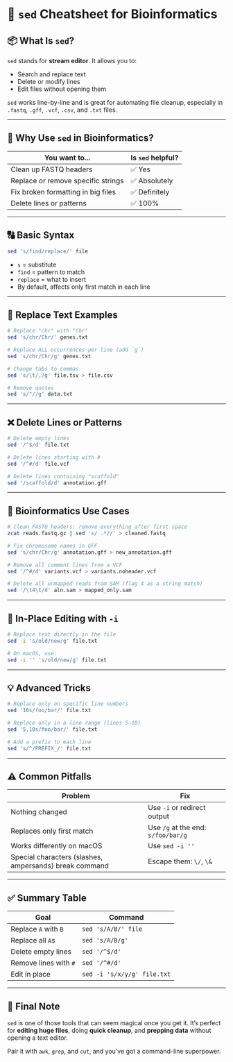 # 🧾 `sed` Cheatsheet for Bioinformatics

## 📦 What Is `sed`?

`sed` stands for **stream editor**. It allows you to:
- Search and replace text
- Delete or modify lines
- Edit files without opening them

`sed` works line-by-line and is great for automating file cleanup, especially in `.fastq`, `.gff`, `.vcf`, `.csv`, and `.txt` files.

---

## 🎯 Why Use `sed` in Bioinformatics?

| You want to... | Is `sed` helpful? |
|----------------|-------------------|
| Clean up FASTQ headers | ✅ Yes |
| Replace or remove specific strings | ✅ Absolutely |
| Fix broken formatting in big files | ✅ Definitely |
| Delete lines or patterns | ✅ 100% |

---

## 🔠 Basic Syntax

```bash
sed 's/find/replace/' file
```

- `s` = substitute
- `find` = pattern to match
- `replace` = what to insert
- By default, affects only first match in each line

---

## 🔄 Replace Text Examples

```bash
# Replace "chr" with "Chr"
sed 's/chr/Chr/' genes.txt

# Replace ALL occurrences per line (add `g`)
sed 's/chr/Chr/g' genes.txt

# Change tabs to commas
sed 's/\t/,/g' file.tsv > file.csv

# Remove quotes
sed 's/"//g' data.txt
```

---

## ❌ Delete Lines or Patterns

```bash
# Delete empty lines
sed '/^$/d' file.txt

# Delete lines starting with #
sed '/^#/d' file.vcf

# Delete lines containing "scaffold"
sed '/scaffold/d' annotation.gff
```

---

## 🧪 Bioinformatics Use Cases

```bash
# Clean FASTQ headers: remove everything after first space
zcat reads.fastq.gz | sed 's/ .*//' > cleaned.fastq

# Fix chromosome names in GFF
sed 's/chr/Chr/g' annotation.gff > new_annotation.gff

# Remove all comment lines from a VCF
sed '/^#/d' variants.vcf > variants.noheader.vcf

# Delete all unmapped reads from SAM (flag 4 as a string match)
sed '/\t4\t/d' aln.sam > mapped_only.sam
```

---

## 📝 In-Place Editing with `-i`

```bash
# Replace text directly in the file
sed -i 's/old/new/g' file.txt

# On macOS, use:
sed -i '' 's/old/new/g' file.txt
```

---

## 💡 Advanced Tricks

```bash
# Replace only on specific line numbers
sed '10s/foo/bar/' file.txt

# Replace only in a line range (lines 5–10)
sed '5,10s/foo/bar/' file.txt

# Add a prefix to each line
sed 's/^/PREFIX_/' file.txt
```

---

## ⚠️ Common Pitfalls

| Problem | Fix |
|--------|-----|
| Nothing changed | Use `-i` or redirect output |
| Replaces only first match | Use `/g` at the end: `s/foo/bar/g` |
| Works differently on macOS | Use `sed -i ''` |
| Special characters (slashes, ampersands) break command | Escape them: `\/`, `\&` |

---

## ✅ Summary Table

| Goal | Command |
|------|---------|
| Replace `A` with `B` | `sed 's/A/B/' file` |
| Replace all `A`s | `sed 's/A/B/g'` |
| Delete empty lines | `sed '/^$/d'` |
| Remove lines with `#` | `sed '/^#/d'` |
| Edit in place | `sed -i 's/x/y/g' file.txt` |

---

## 📘 Final Note

`sed` is one of those tools that can seem magical once you get it. It’s perfect for **editing huge files**, doing **quick cleanup**, and **prepping data** without opening a text editor.

Pair it with `awk`, `grep`, and `cut`, and you’ve got a command-line superpower.


